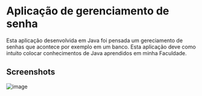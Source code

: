 # Aplicação de gerenciamento de senha
Esta aplicação desenvolvida em Java foi pensada um gereciamento de senhas que acontece por exemplo em um banco. Esta aplicação deve como intuito colocar conhecimentos de Java aprendidos em minha Faculdade.

## Screenshots
![image](https://github.com/gfonsecadev/gerenciamento_senha_java/assets/90278833/88332600-85a3-4b9e-9e4f-f5f81783728b)

